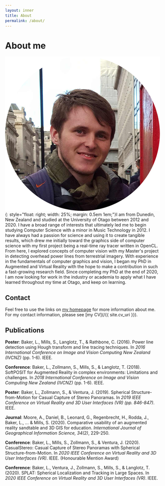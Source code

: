 ```yaml
---
layout: inner
title: About
permalink: /about/
---
```


# About me
![image](/img/lewis.jpg){: style="float: right; width: 25%; margin: 0.5em 1em;"}I am from Dunedin, New Zealand and studied at the University of Otago between 2012 and 2020. I have a broad range of interests that ultimately led me to begin studying Computer Science with a minor in Music Technology in 2012. I have always had a passion for science and using it to create tangible results, which drew me initially toward the graphics side of computer science with my first project being a real-time ray tracer written in OpenCL. From here, I explored concepts of computer vision with my Master's project in detecting overhead power lines from terrestrial imagery. With experience in the fundamentals of computer graphics and vision, I began my PhD in Augmented and Virtual Reality with the hope to make a contribution in such a fast-growing research field. Since completing my PhD at the end of 2020, I am now looking for work in the industry or academia to apply what I have learned throughout my time at Otago, and keep on learning.


## Contact
Feel free to use the links on [my homepage](/index.html) for more information about me. For my contact information, please see [my CV](/{{ site.cv_uri }}).


## Publications
**Poster**: Baker, L., Mills, S., Langlotz, T., & Rathbone, C. (2016). Power line detection using Hough transform and line tracing techniques. In _2016 International Conference on Image and Vision Computing New Zealand (IVCNZ)_ (pp. 1-6). IEEE.

**Conference**: Baker, L., Zollmann, S., Mills, S., & Langlotz, T. (2018). SoftPOSIT for Augmented Reality in complex environments: Limitations and challenges. In _2018 International Conference on Image and Vision Computing New Zealand (IVCNZ)_ (pp. 1-6). IEEE.

**Poster**: Baker, L., Zollmann, S., & Ventura, J. (2019). Spherical Structure-from-Motion for Casual Capture of Stereo Panoramas. In _2019 IEEE Conference on Virtual Reality and 3D User Interfaces (VR) (pp. 846-847)_. IEEE.

**Journal**: Moore, A., Daniel, B., Leonard, G., Regenbrecht, H., Rodda, J., Baker, L., ... & Mills, S. (2020). Comparative usability of an augmented reality sandtable and 3D GIS for education. _International Journal of Geographical Information Science, 34(2)_, 229-250.

**Conference**: Baker, L., Mills, S., Zollmann, S., & Ventura, J. (2020). CasualStereo: Casual Capture of Stereo Panoramas with Spherical Structure-from-Motion. In _2020 IEEE Conference on Virtual Reality and 3D User Interfaces (VR)_. IEEE. (Honourable Mention Award)

**Conference**: Baker, L., Ventura, J., Zollmann, S., Mills, S., & Langlotz, T. (2020). SPLAT: Spherical Localization and Tracking in Large Spaces. In _2020 IEEE Conference on Virtual Reality and 3D User Interfaces (VR)_. IEEE.